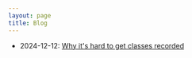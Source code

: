 ```yaml
---
layout: page
title: Blog
---
```


- 2024-12-12: [Why it's hard to get classes recorded](ashay.io/blog/why-recording-classes-is-hard/)